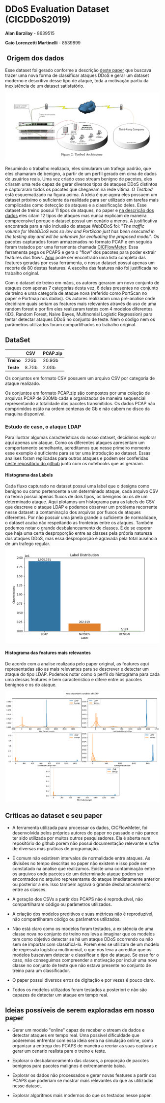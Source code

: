 # DDoS Evaluation Dataset (CICDDoS2019)


**Alan Barzilay** - 8639515


**Caio Lorenzetti Martinelli** - 8539899



##  Origem dos dados

Esse dataset foi gerado conforme a descrição [deste paper](https://ieeexplore.ieee.org/document/8888419) que buscava trazer uma nova forma de classificar ataques DDoS e gerar um dataset moderno e descritivo desse tipo de ataque, toda a motivação partiu da inexistência de um dataset satisfatório. 

![alt text](https://github.com/caiolmart/distributed_ddos/blob/master/figures/dataset_art_fig2.png "Dataset Article Figure2")

Resumindo o trabalho realizado, eles simularam um trafego padrão, que eles chamaram de benigno, a partir de um perfil gerado em cima de dados de usuários reais. Uma vez criado esse stream benigno de pacotes, eles criaram uma rede capaz de gerar diversos tipos de ataques DDoS distintos e capturaram todos os pacotes que chegavam na rede vítima. O _Testbed_ está esquematizado na figura acima. A ideia é que agora eles possuem um dataset próximo o suficiente da realidade para ser utilizado em tarefas mais complicadas como detecção de ataques e a classificação deles. Esse dataset de treino possui 11 tipos de ataques, no paper e [na descrição dos dados](https://www.unb.ca/cic/datasets/ddos-2019.html) eles citam 12 tipos de ataques mas nunca explicam de maneira compreensível porque o dataset possui um cenário a menos. A justificativa encontrada para a não inclusão do ataque WebDDoS foi: "*The traffic volume for WebDDoS was so low and PortScan just has been executed in the testing day and will be unknown for evaluating the proposed model*".
Os pacotes capturados foram armazenados no formato PCAP e em seguida foram tratados por uma ferramenta chamada [CICFlowMeter](https://github.com/ahlashkari/CICFlowMeter). Essa ferramenta pega os PCAPS e gera o "flow" dos pacotes para poder extrair features dos flows. [Aqui](https://github.com/ahlashkari/CICFlowMeter/blob/master/ReadMe.txt) pode ser encontrado uma lista completa das features geradas por essa ferramenta, o nosso dataset possui apenas um recorte de 80 destas features. A escolha das features não foi justificada no trabalho original.

Com o dataset de treino em mãos, os autores geraram um novo conjunto de ataques com apenas 7 categorias desta vez, 6 delas presentes no conjunto de treino e uma categoria de ataque nova (referido como PortScan no paper e Portmap nos dados). Os autores realizaram uma pré-analise onde decidiram quais seriam as features mais relevantes através do uso de uma random forest e por fim eles realizaram testes com 4 modelos diferentes (ID3, Random Forest, Naive Bayes, Multinomial Logistic Regression) para tentar detectar ataques DDoS no conjunto de teste. Nem o código nem os parâmetros utilizados foram compartilhados no trabalho original.


## DataSet
|          | CSV   | PCAP.zip |
|----------|-------|----------|
| **Treino** | 22Gb  | 20.9Gb   |
| **Teste** | 8.7Gb | 2.0Gb    |

Os conjuntos em formato CSV possuem um arquivo CSV por categoria de ataque realizado.

Os conjuntos em formato PCAP.zip são compostos por uma coleção de arquivos PCAP de 200Mb cada e organizados de maneira sequencial representando a totalidade dos pacotes transmitidos.
Os dados PCAP não comprimidos estão na ordem centenas de Gb e não cabem no disco da maquina disponível.


### Estudo de caso, o ataque LDAP
Para ilustrar algumas características do nosso dataset, decidimos explorar aqui apenas um ataque. Como os diferentes ataques apresentam um comportamento semelhante, acreditamos que nesse primeiro momento esse exemplo é suficiente para se ter uma introdução ao dataset. Essas analises foram replicadas para outros ataques e podem ser conferidas [neste repositório do github](https://github.com/caiolmart/distributed_ddos) junto com os notebooks que as geraram.
#### Histograma das Labels
Cada fluxo capturado no dataset possui uma label que o designa como benigno ou como pertencente a um determinado ataque, cada arquivo CSV na teoria possui apenas fluxos de dois tipos, os benignos ou os de um determinado ataque. Aqui plotamos um histograma para as labels do CSV que descreve o ataque LDAP e podemos observar um problema recorrente nesse dataset: a contaminação dos arquivos por fluxos de ataques diferentes. Por não possuir uma janela grande o suficiente de normalidade, o dataset acaba não respeitando as fronteiras entre os ataques. Também podemos notar o grande desbalanceamento de classes. É de se esperar que haja uma certa desproporção entre as classes pela própria natureza dos ataques DDoS, mas essa desproporção é agravada pela total ausência de um trafego regular.
![alt text](https://github.com/caiolmart/distributed_ddos/blob/master/plots/test_analysis/labels/LDAP.png "Ldap - labels")


#### Histograma das features mais relevantes

De acordo com a analise realizada pelo paper original, as features aqui representadas são as mais relevantes para se descrever e detectar um ataque do tipo LDAP. Podemos notar como o perfil do histograma para cada uma dessas features é bem característico e difere entre os pacotes benignos e os do ataque.

![alt text](https://github.com/caiolmart/distributed_ddos/blob/master/plots/test_analysis/var_distributions/LDAP_notebook.png "Ldap - variaveis")






## Críticas ao dataset e seu paper

  - A ferramenta utilizada para processar os dados, CICFlowMeter, foi desenvolvida pelos próprios autores do paper no passado e não parece ter sido utilizada por muitos outros pesquisadores. Ela é aberta num repositório do github porem não possui documentação relevante e sofre de diversas más praticas de programação.

  - É comum não existirem intervalos de normalidade entre ataques. As divisões no tempo descritas no paper não existem e isso pode ser constatado na analise que realizamos. Existe uma contaminação entre os arquivos onde pacotes de um determinado ataque podem ser encontrados no arquivo representante do ataque imediatamente anterior ou posterior a ele. Isso tambem agrava o grande desbalanceamento entre as classes.

  - A geração dos CSVs a partir dos PCAPS não é reproduzível, não compartilharam código ou parâmetros utilizados.

  - A criação dos modelos preditivos e suas métricas não é reproduzível, não compartilharam código ou parâmetros utilizados. 

  - Não está claro como os modelos foram testados, a existência de uma classe nova no conjunto de treino nos leva a imaginar que os modelos tem como objetivo detectar se há um ataque DDoS ocorrendo ou não sem se importar com classificá-lo. Porém eles se utilizam de um modelo de regressão logística multinomial, o que nos leva a acreditar que os modelos buscavam detectar e classificar o tipo de ataque. Se esse for o caso, não conseguimos compreender a motivação por incluir uma nova classe no conjunto de teste que não estava presente no conjunto de treino para um classificador.

  - O paper possui diversos erros de digitação e por vezes é pouco claro.

  - Todos os modelos utilizados foram testados a posteriori e não são capazes de detectar um ataque em tempo real.


## Ideias possíveis de serem exploradas em nosso paper


  - Gerar um modelo "online" capaz de receber o stream de dados e detectar ataques em tempo real. Uma possivel dificuldade que poderemos enfrentar com essa ideia seria na simulação online, como organizar a entrega dos PCAPS de maneira a recriar as suas capturas e gerar um cenario realista para o treino e teste.

  - Explorar o desbalanceamento das classes, a proporção de pacotes benignos para pacotes malignos é extremamente baixa.
  
  - Explorar os dados não processados e gerar novas features a partir dos PCAPS que poderiam se mostrar mais relevantes do que as utilizadas nesse dataset.

  - Explorar algoritmos mais modernos do que os testados nesse paper.

